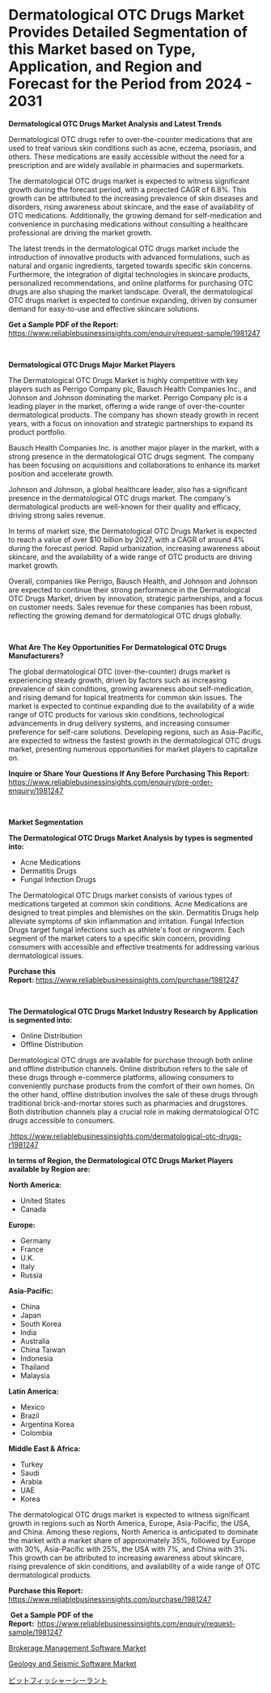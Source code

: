 <p><h1>Dermatological OTC Drugs Market Provides Detailed Segmentation of this Market based on Type, Application, and Region and Forecast for the Period from 2024 - 2031</h1></p><p><strong>Dermatological OTC Drugs Market Analysis and Latest Trends</strong></p>
<p><p>Dermatological OTC drugs refer to over-the-counter medications that are used to treat various skin conditions such as acne, eczema, psoriasis, and others. These medications are easily accessible without the need for a prescription and are widely available in pharmacies and supermarkets.</p><p>The dermatological OTC drugs market is expected to witness significant growth during the forecast period, with a projected CAGR of 6.8%. This growth can be attributed to the increasing prevalence of skin diseases and disorders, rising awareness about skincare, and the ease of availability of OTC medications. Additionally, the growing demand for self-medication and convenience in purchasing medications without consulting a healthcare professional are driving the market growth.</p><p>The latest trends in the dermatological OTC drugs market include the introduction of innovative products with advanced formulations, such as natural and organic ingredients, targeted towards specific skin concerns. Furthermore, the integration of digital technologies in skincare products, personalized recommendations, and online platforms for purchasing OTC drugs are also shaping the market landscape. Overall, the dermatological OTC drugs market is expected to continue expanding, driven by consumer demand for easy-to-use and effective skincare solutions.</p></p>
<p><strong>Get a Sample PDF of the Report:&nbsp;</strong> <a href="https://www.reliablebusinessinsights.com/enquiry/request-sample/1981247">https://www.reliablebusinessinsights.com/enquiry/request-sample/1981247</a></p>
<p>&nbsp;</p>
<p><strong>Dermatological OTC Drugs Major Market Players</strong></p>
<p><p>The Dermatological OTC Drugs Market is highly competitive with key players such as Perrigo Company plc, Bausch Health Companies Inc., and Johnson and Johnson dominating the market. Perrigo Company plc is a leading player in the market, offering a wide range of over-the-counter dermatological products. The company has shown steady growth in recent years, with a focus on innovation and strategic partnerships to expand its product portfolio.</p><p>Bausch Health Companies Inc. is another major player in the market, with a strong presence in the dermatological OTC drugs segment. The company has been focusing on acquisitions and collaborations to enhance its market position and accelerate growth. </p><p>Johnson and Johnson, a global healthcare leader, also has a significant presence in the dermatological OTC drugs market. The company's dermatological products are well-known for their quality and efficacy, driving strong sales revenue.</p><p>In terms of market size, the Dermatological OTC Drugs Market is expected to reach a value of over $10 billion by 2027, with a CAGR of around 4% during the forecast period. Rapid urbanization, increasing awareness about skincare, and the availability of a wide range of OTC products are driving market growth.</p><p>Overall, companies like Perrigo, Bausch Health, and Johnson and Johnson are expected to continue their strong performance in the Dermatological OTC Drugs Market, driven by innovation, strategic partnerships, and a focus on customer needs. Sales revenue for these companies has been robust, reflecting the growing demand for dermatological OTC drugs globally.</p></p>
<p>&nbsp;</p>
<p><strong>What Are The Key Opportunities For Dermatological OTC Drugs Manufacturers?</strong></p>
<p><p>The global dermatological OTC (over-the-counter) drugs market is experiencing steady growth, driven by factors such as increasing prevalence of skin conditions, growing awareness about self-medication, and rising demand for topical treatments for common skin issues. The market is expected to continue expanding due to the availability of a wide range of OTC products for various skin conditions, technological advancements in drug delivery systems, and increasing consumer preference for self-care solutions. Developing regions, such as Asia-Pacific, are expected to witness the fastest growth in the dermatological OTC drugs market, presenting numerous opportunities for market players to capitalize on.</p></p>
<p><strong>Inquire or Share Your Questions If Any Before Purchasing This Report:</strong> <a href="https://www.reliablebusinessinsights.com/enquiry/pre-order-enquiry/1981247">https://www.reliablebusinessinsights.com/enquiry/pre-order-enquiry/1981247</a></p>
<p>&nbsp;</p>
<p><strong>Market Segmentation</strong></p>
<p><strong>The Dermatological OTC Drugs Market Analysis by types is segmented into:</strong></p>
<p><ul><li>Acne Medications</li><li>Dermatitis Drugs</li><li>Fungal Infection Drugs</li></ul></p>
<p><p>The Dermatological OTC Drugs market consists of various types of medications targeted at common skin conditions. Acne Medications are designed to treat pimples and blemishes on the skin. Dermatitis Drugs help alleviate symptoms of skin inflammation and irritation. Fungal Infection Drugs target fungal infections such as athlete's foot or ringworm. Each segment of the market caters to a specific skin concern, providing consumers with accessible and effective treatments for addressing various dermatological issues.</p></p>
<p><strong>Purchase this Report:&nbsp;</strong><a href="https://www.reliablebusinessinsights.com/purchase/1981247">https://www.reliablebusinessinsights.com/purchase/1981247</a></p>
<p>&nbsp;</p>
<p><strong>The Dermatological OTC Drugs Market Industry Research by Application is segmented into:</strong></p>
<p><ul><li>Online Distribution</li><li>Offline Distribution</li></ul></p>
<p><p>Dermatological OTC drugs are available for purchase through both online and offline distribution channels. Online distribution refers to the sale of these drugs through e-commerce platforms, allowing consumers to conveniently purchase products from the comfort of their own homes. On the other hand, offline distribution involves the sale of these drugs through traditional brick-and-mortar stores such as pharmacies and drugstores. Both distribution channels play a crucial role in making dermatological OTC drugs accessible to consumers.</p></p>
<p><a href="https://www.reliablebusinessinsights.com/dermatological-otc-drugs-r1981247">&nbsp;https://www.reliablebusinessinsights.com/dermatological-otc-drugs-r1981247</a></p>
<p><strong>In terms of Region, the Dermatological OTC Drugs Market Players available by Region are:</strong></p>
<p>
    <p> <strong> North America: </strong>
        <ul>
            <li>United States</li>
            <li>Canada</li>
        </ul>
        </p> 
    <p> <strong> Europe: </strong>
        <ul>
            <li>Germany</li>
            <li>France</li>
            <li>U.K.</li>
            <li>Italy</li>
            <li>Russia</li>
        </ul>
        </p> 
    <p> <strong> Asia-Pacific: </strong>
        <ul>
            <li>China</li>
            <li>Japan</li>
            <li>South Korea</li>
            <li>India</li>
            <li>Australia</li>
            <li>China Taiwan</li>
            <li>Indonesia</li>
            <li>Thailand</li>
            <li>Malaysia</li>
        </ul>
        </p> 
    <p> <strong> Latin America: </strong>
        <ul>
            <li>Mexico</li>
            <li>Brazil</li>
            <li>Argentina Korea</li>
            <li>Colombia</li>
        </ul>
        </p> 
    <p> <strong> Middle East & Africa: </strong>
        <ul>
            <li>Turkey</li>
            <li>Saudi</li>
            <li>Arabia</li>
            <li>UAE</li>
            <li>Korea</li>
        </ul>
    </p>
    </p>
<p><p>The dermatological OTC drugs market is expected to witness significant growth in regions such as North America, Europe, Asia-Pacific, the USA, and China. Among these regions, North America is anticipated to dominate the market with a market share of approximately 35%, followed by Europe with 30%, Asia-Pacific with 25%, the USA with 7%, and China with 3%. This growth can be attributed to increasing awareness about skincare, rising prevalence of skin conditions, and availability of a wide range of OTC dermatological products.</p></p>
<p><strong>Purchase this Report: </strong><a href="https://www.reliablebusinessinsights.com/purchase/1981247">https://www.reliablebusinessinsights.com/purchase/1981247</a></p>
<p>&nbsp;<strong>Get a Sample PDF of the Report:&nbsp;&nbsp;</strong><a href="https://www.reliablebusinessinsights.com/enquiry/request-sample/1981247">https://www.reliablebusinessinsights.com/enquiry/request-sample/1981247</a></p>
<p><strong></strong></p>
<p><p><a href="https://github.com/almainyongb/Market-Research-Report-List-1/blob/main/brokerage-management-software-market.md">Brokerage Management Software Market</a></p><p><a href="https://github.com/kimjmgeh81/Market-Research-Report-List-1/blob/main/geology-and-seismic-software-market.md">Geology and Seismic Software Market</a></p><p><a href="https://github.com/VellaJacobi2023/Market-Research-Report-List-2/blob/main/6672662179425.md">ピットフィッシャーシーラント</a></p></p>